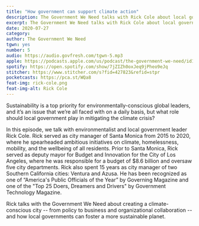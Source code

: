 ```yaml
---
title: "How government can support climate action"
description: The Government We Need talks with Rick Cole about local government's role in sustainability.
excerpt: The Government We Need talks with Rick Cole about local government's role in sustainability.
date: 2020-07-27
category:
author: The Government We Need
tgwn: yes
number: 5
audio: https://audio.govfresh.com/tgwn-5.mp3
apple: https://podcasts.apple.com/us/podcast/the-government-we-need/id1468169431
spotify: https://open.spotify.com/show/7jZIZh0oxJeq9jPheo9eJq
stitcher: https://www.stitcher.com/s?fid=427823&refid=stpr
pocketcasts: https://pca.st/WQa8
feat-img: rick-cole.png
feat-img-alt: Rick Cole
---
```


Sustainability is a top priority for environmentally-conscious global leaders, and it’s an issue that we’re all faced with on a daily basis, but what role should local government play in mitigating the climate crisis?

In this episode, we talk with environmentalist and local government leader Rick Cole. Rick served as city manager of Santa Monica from 2015 to 2020, where he spearheaded ambitious initiatives on climate, homelessness, mobility, and the wellbeing of all residents. Prior to Santa Monica, Rick served as deputy mayor for Budget and Innovation for the City of Los Angeles, where he was responsible for a budget of $8.6 billion and oversaw five city departments. Rick also spent 15 years as city manager of two Southern California cities: Ventura and Azusa. He has been recognized as one of “America's Public Officials of the Year” by Governing Magazine and one of the "Top 25 Doers, Dreamers and Drivers" by Government Technology Magazine.

Rick talks with the Government We Need about creating a climate-conscious city -- from policy to business and organizational collaboration -- and how local governments can foster a more sustainable planet.
